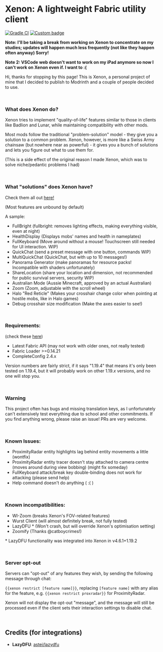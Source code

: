 # Xenon: A lightweight Fabric utility client

[![Gradle CI](https://github.com/AV306/xenon/actions/workflows/gradle_ci.yml/badge.svg?branch=1.19-DEV)](https://github.com/AV306/xenon/actions/workflows/gradle_ci.yml)
[![Custom badge](https://img.shields.io/endpoint?color=3fcc98&url=https://hits.dwyl.com/AV306/xenon.json?show=unique)]()

**Note: I'll be taking a break from working on Xenon to concentrate on my studies; updates will happen much less frequently (not like they happen often anyway) Sorry!**

**Note 2: VSCode web doesn't want to work on my iPad anymore so now I can't work on Xenon even if. I want to :(**

Hi, thanks for stopping by this page! This is Xenon, a personal project of mine that I decided to publish to Modrinth and a couple of people decided to use.

<br>

### What does Xenon do?

Xenon tries to implement "quality-of-life" features similar to those in clients like Badlion and Lunar, while maintaining compatibility with other mods.

Most mods follow the traditional "problem-solution" model - they give you a solution to a common problem. Xenon, however, is more like a Swiss Army chainsaw (but nowhere near as powerful) - it gives you a bunch of solutions and lets you figure out what to use them for.

(This is a side effect of the original reason I made Xenon, which was to solve niche/pedantic problems I had)

<br>

### What "solutions" does Xenon have?

Check them all out [here!](docs/FEATURES.md)

(Most features are unbound by default)

A sample:

- FullBright (fullbright: removes lighting effects, making everything visible, even at night)
- HealthDisplay (Displays mobs' names and health in nameplates)
- FullKeyboard (Move around without a mouse! Touchscreen still needed for UI interaction. WIP)
- QuickChat (send a preset message with one button, commands WIP)
- MultiQuickChat (QuickChat, but with up to 10 messages!)
- Panorama Generator (make panoramas for resource packs! Incompatible with shaders unfortunately)
- ShareLocation (share your location and dimension, not recommended for public survival servers, security WIP)
- Australian Mode (Aussie Minecraft, approved by an actual Australian)
- Zoom (Zoom, adjustable with the scroll wheel)
- Halo "Red Reticle" (Makes your crosshair change color when pointing at hostile mobs, like in Halo games)
- Debug crosshair size modification (Make the axes easier to see!)

<br>

### Requirements:

(check these [here](https://fabricmc.net/develop))

- Latest Fabric API (may not work with older ones, not really tested)
- Fabric Loader >=0.14.21
- CompleteConfig 2.4.x

Version numbers are fairly strict, if it says "1.19.4" that means it's only been tested on 1.19.4, but it will probably work on other 1.19.*x* versions, and no one will stop you.

<br>

### Warning

This project often has bugs and missing translation keys, as I unfortunately can't extensively test everything due to school and other commitments. If you find anything wrong, please raise an issue! PRs are very welcome.

<br>

### Known Issues:

- ProximityRadar entity highlights lag behind entity movements a little (wontfix)
- ProximityRadar entity tracer doesn't stay attached to camera centre (moves around during view bobbing) (might fix someday)
- FullKeyboard attack/break key double-binding does not work for attacking (please send help)
- Help command doesn't do anything ( :( )

<br>

### Known incompatibilities:

- WI-Zoom (breaks Xenon's FOV-related features)
- Wurst Client (will almost definitely break, not fully tested)
- LazyDFU * (Won't crash, but will override Xenon's optimisation setting)
- Zoomify (Thanks @catboycrimes!)

\* LazyDFU functionality was integrated into Xenon in v4.6.1+1.19.2

<br>

### Server opt-out

Servers can "opt-out" of any features they wish, by sending the following message through chat:

`{{xenon restrict [feature name]}}`, replacing `[feature name]` with any alias for the feature, e.g. `{{xenon restrict proxradar}}` for ProximityRadar.

Xenon will not display the opt-out "message", and the message will still be processed even if the client sets their interaction settings to disable chat.

<br>

## Credits (for integrations)

- **LazyDFU**: [astei/lazydfu](https://github.com/astei/lazydfu)

